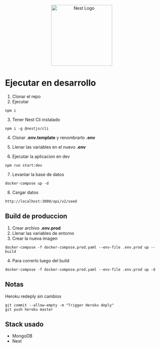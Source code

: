 <p align="center">
  <a href="http://nestjs.com/" target="blank"><img src="https://nestjs.com/img/logo-small.svg" width="200" alt="Nest Logo" /></a>
</p>

# Ejecutar en desarrollo

1. Clonar el repo
2. Ejecutar
```
npm i
```

3. Tener Nest Cli instalado
```
npm i -g @nestjs/cli
```

4. Clonar __.env.template__ y renombrarlo __.env__

5. Llenar las variables en el nuevo __.env__

6. Ejecutar la aplicacion en dev
```
npm run start:dev
```

7. Levantar la base de datos
```
docker-compose up -d
```

8. Cargar datos
```
http://localhost:3000/api/v2/seed
```

## Build de produccion
1. Crear archivo __.env.prod__
2. Llenar las variables de entorno
3. Crear la nueva imagen
```
docker-compose -f docker-compose.prod.yaml --env-file .env.prod up --build
```
4. Para correrlo luego del build
```
docker-compose -f docker-compose.prod.yaml --env-file .env.prod up -d
```

## Notas
Heroku redeply sin cambios
```
git commit --allow-empty -m "Trigger Heroku deply"
git push heroku master
```

## Stack usado
* MongoDB
* Nest